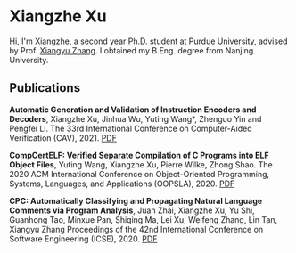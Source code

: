 # Xiangzhe Xu

Hi, I'm Xiangzhe, a second year Ph.D. student at Purdue University, advised by Prof. [Xiangyu Zhang](https://www.cs.purdue.edu/homes/xyzhang/). I obtained my B.Eng. degree from Nanjing University.

## Publications

**Automatic Generation and Validation of Instruction Encoders and Decoders**, Xiangzhe Xu, Jinhua Wu, Yuting Wang*, Zhenguo Yin and Pengfei Li.
The 33rd International Conference on Computer-Aided Verification (CAV), 2021. [PDF](https://link.springer.com/content/pdf/10.1007%2F978-3-030-81688-9_34.pdf)

**CompCertELF: Verified Separate Compilation of C Programs into ELF Object Files**, Yuting Wang, Xiangzhe Xu, Pierre Wilke, Zhong Shao.
The 2020 ACM International Conference on Object-Oriented Programming, Systems, Languages, and Applications (OOPSLA), 2020. [PDF](https://dl.acm.org/doi/pdf/10.1145/3428265)

**CPC: Automatically Classifying and Propagating Natural Language Comments via Program Analysis**, Juan Zhai, Xiangzhe Xu, Yu Shi, Guanhong Tao, Minxue Pan, Shiqing Ma, Lei Xu, Weifeng Zhang, Lin Tan, Xiangyu Zhang 
Proceedings of the 42nd International Conference on Software Engineering (ICSE), 2020. [PDF](https://dl.acm.org/doi/pdf/10.1145/3377811.3380427) 


<!-- ### Links to my friends

[Han Zhou](https://zhouhan760503.github.io/)(in Chinese),
[Yaoming Wen](https://wym0120.github.io)(in Chinese),
[Yihui Wang](https://wyhfanofariajzh.com)(in Chinese),
[Yuqing Yang](https://frostwing98.com),
[Yuchao Lin](https://kruskallin.github.io) -->
